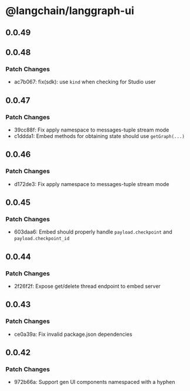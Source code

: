 # @langchain/langgraph-ui

## 0.0.49

## 0.0.48

### Patch Changes

- ac7b067: fix(sdk): use `kind` when checking for Studio user

## 0.0.47

### Patch Changes

- 39cc88f: Fix apply namespace to messages-tuple stream mode
- c1ddda1: Embed methods for obtaining state should use `getGraph(...)`

## 0.0.46

### Patch Changes

- d172de3: Fix apply namespace to messages-tuple stream mode

## 0.0.45

### Patch Changes

- 603daa6: Embed should properly handle `payload.checkpoint` and `payload.checkpoint_id`

## 0.0.44

### Patch Changes

- 2f26f2f: Expose get/delete thread endpoint to embed server

## 0.0.43

### Patch Changes

- ce0a39a: Fix invalid package.json dependencies

## 0.0.42

### Patch Changes

- 972b66a: Support gen UI components namespaced with a hyphen
